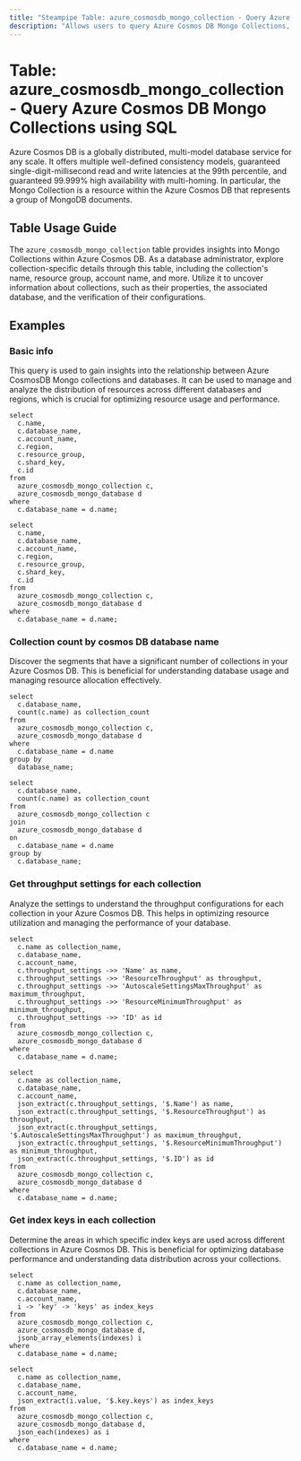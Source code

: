 ```yaml
---
title: "Steampipe Table: azure_cosmosdb_mongo_collection - Query Azure Cosmos DB Mongo Collections using SQL"
description: "Allows users to query Azure Cosmos DB Mongo Collections, providing insights into the collection's properties such as name, resource group, account name, and more."
---
```


# Table: azure_cosmosdb_mongo_collection - Query Azure Cosmos DB Mongo Collections using SQL

Azure Cosmos DB is a globally distributed, multi-model database service for any scale. It offers multiple well-defined consistency models, guaranteed single-digit-millisecond read and write latencies at the 99th percentile, and guaranteed 99.999% high availability with multi-homing. In particular, the Mongo Collection is a resource within the Azure Cosmos DB that represents a group of MongoDB documents.

## Table Usage Guide

The `azure_cosmosdb_mongo_collection` table provides insights into Mongo Collections within Azure Cosmos DB. As a database administrator, explore collection-specific details through this table, including the collection's name, resource group, account name, and more. Utilize it to uncover information about collections, such as their properties, the associated database, and the verification of their configurations.

## Examples

### Basic info
This query is used to gain insights into the relationship between Azure CosmosDB Mongo collections and databases. It can be used to manage and analyze the distribution of resources across different databases and regions, which is crucial for optimizing resource usage and performance.

```sql+postgres
select
  c.name,
  c.database_name,
  c.account_name,
  c.region,
  c.resource_group,
  c.shard_key,
  c.id
from
  azure_cosmosdb_mongo_collection c,
  azure_cosmosdb_mongo_database d
where
  c.database_name = d.name;
```

```sql+sqlite
select
  c.name,
  c.database_name,
  c.account_name,
  c.region,
  c.resource_group,
  c.shard_key,
  c.id
from
  azure_cosmosdb_mongo_collection c,
  azure_cosmosdb_mongo_database d
where
  c.database_name = d.name;
```

### Collection count by cosmos DB database name
Discover the segments that have a significant number of collections in your Azure Cosmos DB. This is beneficial for understanding database usage and managing resource allocation effectively.

```sql+postgres
select
  c.database_name,
  count(c.name) as collection_count
from
  azure_cosmosdb_mongo_collection c,
  azure_cosmosdb_mongo_database d
where
  c.database_name = d.name
group by
  database_name;
```

```sql+sqlite
select
  c.database_name,
  count(c.name) as collection_count
from
  azure_cosmosdb_mongo_collection c
join
  azure_cosmosdb_mongo_database d
on
  c.database_name = d.name
group by
  c.database_name;
```

### Get throughput settings for each collection
Analyze the settings to understand the throughput configurations for each collection in your Azure Cosmos DB. This helps in optimizing resource utilization and managing the performance of your database.

```sql+postgres
select
  c.name as collection_name,
  c.database_name,
  c.account_name,
  c.throughput_settings ->> 'Name' as name,
  c.throughput_settings ->> 'ResourceThroughput' as throughput,
  c.throughput_settings ->> 'AutoscaleSettingsMaxThroughput' as maximum_throughput,
  c.throughput_settings ->> 'ResourceMinimumThroughput' as minimum_throughput,
  c.throughput_settings ->> 'ID' as id
from
  azure_cosmosdb_mongo_collection c,
  azure_cosmosdb_mongo_database d
where
  c.database_name = d.name;
```

```sql+sqlite
select
  c.name as collection_name,
  c.database_name,
  c.account_name,
  json_extract(c.throughput_settings, '$.Name') as name,
  json_extract(c.throughput_settings, '$.ResourceThroughput') as throughput,
  json_extract(c.throughput_settings, '$.AutoscaleSettingsMaxThroughput') as maximum_throughput,
  json_extract(c.throughput_settings, '$.ResourceMinimumThroughput') as minimum_throughput,
  json_extract(c.throughput_settings, '$.ID') as id
from
  azure_cosmosdb_mongo_collection c,
  azure_cosmosdb_mongo_database d
where
  c.database_name = d.name;
```

### Get index keys in each collection
Determine the areas in which specific index keys are used across different collections in Azure Cosmos DB. This is beneficial for optimizing database performance and understanding data distribution across your collections.

```sql+postgres
select
  c.name as collection_name,
  c.database_name,
  c.account_name,
  i -> 'key' -> 'keys' as index_keys
from
  azure_cosmosdb_mongo_collection c,
  azure_cosmosdb_mongo_database d,
  jsonb_array_elements(indexes) i
where
  c.database_name = d.name;
```

```sql+sqlite
select
  c.name as collection_name,
  c.database_name,
  c.account_name,
  json_extract(i.value, '$.key.keys') as index_keys
from
  azure_cosmosdb_mongo_collection c,
  azure_cosmosdb_mongo_database d,
  json_each(indexes) as i
where
  c.database_name = d.name;
```